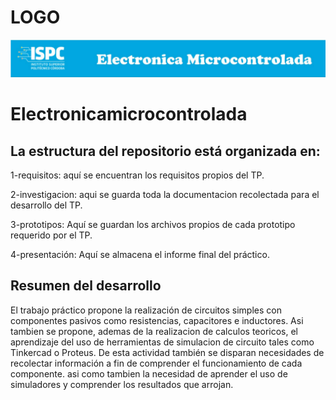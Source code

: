 # LOGO
![alt text](LOGO.png)
# Electronicamicrocontrolada

## La estructura del repositorio está organizada en:

1-requisitos: aquí se encuentran los requisitos propios del TP.

2-investigacion: aqui se guarda toda la documentacion recolectada para el desarrollo del TP.

3-prototipos: Aquí se guardan los archivos propios de cada prototipo requerido por el TP.

4-presentación: Aquí se almacena el informe final del práctico.

## Resumen del desarrollo
El trabajo práctico propone la realización de circuitos simples con componentes pasivos como resistencias, capacitores e inductores.
Asi tambien se propone, ademas de la realizacion de calculos teoricos, el aprendizaje del uso de herramientas de simulacion de circuito tales como Tinkercad o Proteus.
De esta actividad también se disparan necesidades de recolectar información a fin de comprender el funcionamiento de cada componente.
asi como tambien la necesidad de aprender el uso de simuladores y comprender los resultados que arrojan.